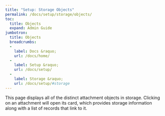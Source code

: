 ```yaml
---
title: "Setup: Storage Objects"
permalink: /docs/setup/storage/objects/
toc:
  title: Objects
  expand: Admin Guide
jumbotron:
  title: Objects
  breadcrumbs:
  - 
    label: Docs &raquo;
    url: /docs/home/
  - 
    label: Setup &raquo;
    url: /docs/setup/
  - 
    label: Storage &raquo;
    url: /docs/setup/#storage
---
```


This page displays all of the distinct attachment objects in storage.  Clicking on an attachment will open its card, which provides storage information along with a list of records that link to it.
